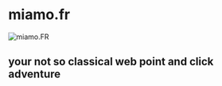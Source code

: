 # miamo.fr
![miamo.FR](https://miamo.fr/assets/tex/eglantine.png)
## your not so classical web point and click adventure
